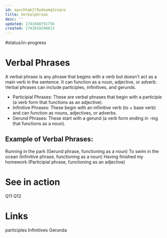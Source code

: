 ```yaml
---
id: aqvchhqk1l9ydeymq2zsqro
title: Verbalphrase
desc: ''
updated: 1741040791756
created: 1741010296013
---
```


#status/in-progress

# Verbal Phrases
A verbal phrase is any phrase that begins with a verb but doesn't act as a main verb in the sentence. It can function as a noun, adjective, or adverb. Verbal phrases can include participles, infinitives, and gerunds.



- Participial Phrases: These are verbal phrases that begin with a participle (a verb form that functions as an adjective).
- Infinitive Phrases: These begin with an infinitive verb (to + base verb) and can function as nouns, adjectives, or adverbs.
- Gerund Phrases: These start with a gerund (a verb form ending in -ing that functions as a noun).

## Example of Verbal Phrases:
Running in the park (Gerund phrase, functioning as a noun)
To swim in the ocean (Infinitive phrase, functioning as a noun)
Having finished my homework (Participial phrase, functioning as an adjective)

# See in action
Q11
Q12 

# Links
participles
Infinitives
Gerunda